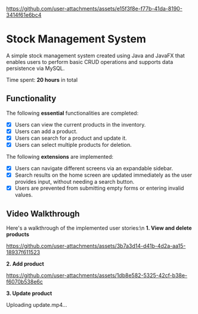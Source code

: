 
https://github.com/user-attachments/assets/e15f3f8e-f77b-41da-8190-3414f61e6bc4
# Stock Management System

A simple stock management system created using Java and JavaFX that enables users to perform basic CRUD operations and supports data persistence via MySQL.

Time spent: **20 hours** in total

## Functionality

The following **essential** functionalities are completed:

* [x] Users can view the current products in the inventory.
* [x] Users can add a product.
* [x] Users can search for a product and update it.
* [x] Users can select multiple products for deletion.

The following **extensions** are implemented:

* [x] Users can navigate different screens via an expandable sidebar.
* [x] Search results on the home screen are updated immediately as the user provides input, without needing a search button.
* [x] Users are prevented from submitting empty forms or entering invalid values.

## Video Walkthrough

Here's a walkthrough of the implemented user stories:\n
**1. View and delete products**

   https://github.com/user-attachments/assets/3b7a3d14-d41b-4d2a-aa15-18937f611523

   
**2. Add product**
   
   https://github.com/user-attachments/assets/1db8e582-5325-42cf-b38e-f6070b538e6c
   
**3. Update product**
   
   Uploading update.mp4…
